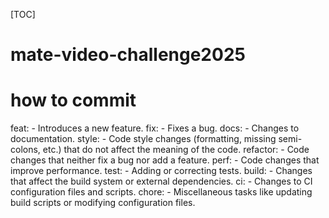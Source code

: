 [TOC]

# mate-video-challenge2025

# how to commit
feat: - Introduces a new feature.
fix: - Fixes a bug.
docs: - Changes to documentation.
style: - Code style changes (formatting, missing semi-colons, etc.) that do not affect the meaning of the code.
refactor: - Code changes that neither fix a bug nor add a feature.
perf: - Code changes that improve performance.
test: - Adding or correcting tests.
build: - Changes that affect the build system or external dependencies.
ci: - Changes to CI configuration files and scripts.
chore: - Miscellaneous tasks like updating build scripts or modifying configuration files.
